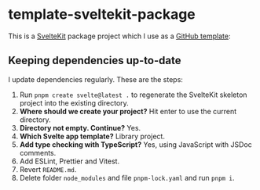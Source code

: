 # template-sveltekit-package

This is a [SvelteKit](https://kit.svelte.dev/) package project which I use as a [GitHub template](https://docs.github.com/en/repositories/creating-and-managing-repositories/creating-a-repository-from-a-template):

## Keeping dependencies up-to-date

I update dependencies regularly. These are the steps:

1. Run `pnpm create svelte@latest .` to regenerate the SvelteKit skeleton project into the existing directory.
1. **Where should we create your project?** Hit enter to use the current directory.
1. **Directory not empty. Continue?** Yes.
1. **Which Svelte app template?** Library project.
1. **Add type checking with TypeScript?** Yes, using JavaScript with JSDoc comments.
1. Add ESLint, Prettier and Vitest.
1. Revert `README.md`.
1. Delete folder `node_modules` and file `pnpm-lock.yaml` and run `pnpm i`.
